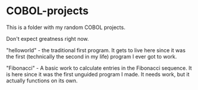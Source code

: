 # COBOL-projects

This is a folder with my random COBOL projects.

Don't expect greatness right now.  

"helloworld" - the traditional first program. It gets to live here since it was the first (technically the second in my life) program I ever got to work.

"Fibonacci" - A basic work to calculate entries in the Fibonacci sequence.  It is here since it was the first unguided program I made.  It needs work, but it actually functions on its own.

